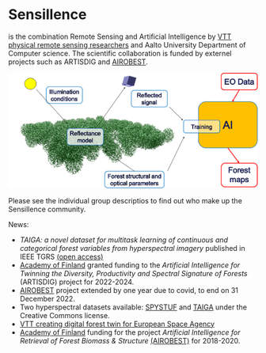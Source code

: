 # Sensillence

is the combination Remote Sensing and Artificial Intelligence by [VTT physical remote sensing researchers](./VTT) and Aalto University Department of Computer science. The scientific collaboration is funded by externel projects such as ARTISDIG and [AIROBEST](https://sensillence.github.io/AIROBEST).

<p align="center">
  <img src="./AIROBEST/AIROBEST_flow_scaled.png" />
</p>

Please see the individual group descriptios to find out who make up the Sensillence community.

News:

* <i>TAIGA: a novel dataset for multitask learning of continuous and categorical forest variables from hyperspectral imagery</i> published in IEEE TGRS [(open access)](https://ieeexplore.ieee.org/document/9673792)
* [Academy of Finland](https://www.aka.fi) granted funding to the <i>Artificial Intelligence for Twinning the Diversity, Productivity and Spectral Signature of Forests</i> (ARTISDIG) project for 2022-2024. 
* [AIROBEST](https://sensillence.github.io/AIROBEST) project extended by one year due to covid, to end on 31 December 2022.
* Two hyperspectral datasets available: [SPYSTUF](https://ieee-dataport.org/open-access/spystuf-hyperspectral-data) and [TAIGA](https://etsin.fairdata.fi/dataset/9d0e89aa-f81f-458d-a657-3f02edf9e61b) under the Creative Commons license.
* [VTT creating digital forest twin for European Space Agency](https://www.goodnewsfinland.com/vtt-creating-digital-forest-twin-for-european-space-agency/)
* [Academy of Finland](https://www.aka.fi) funding for the project <i>Artificial Intelligence for Retrieval of Forest Biomass & Structure</i> [(AIROBEST)](https://sensillence.github.io/AIROBEST) for 2018-2020.

